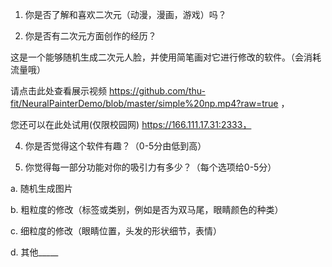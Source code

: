 1. 你是否了解和喜欢二次元（动漫，漫画，游戏）吗？

2. 你是否有二次元方面创作的经历？

这是一个能够随机生成二次元人脸，并使用简笔画对它进行修改的软件。（会消耗流量哦）

请点击此处查看展示视频 https://github.com/thu-fit/NeuralPainterDemo/blob/master/simple%20np.mp4?raw=true ，

您还可以在此处试用(仅限校园网) https://166.111.17.31:2333，

4. 你是否觉得这个软件有趣？（0-5分由低到高）

5. 你觉得每一部分功能对你的吸引力有多少？（每个选项给0-5分）

a. 随机生成图片

b. 粗粒度的修改（标签或类别，例如是否为双马尾，眼睛颜色的种类）

c. 细粒度的修改（眼睛位置，头发的形状细节，表情）

d. 其他_____